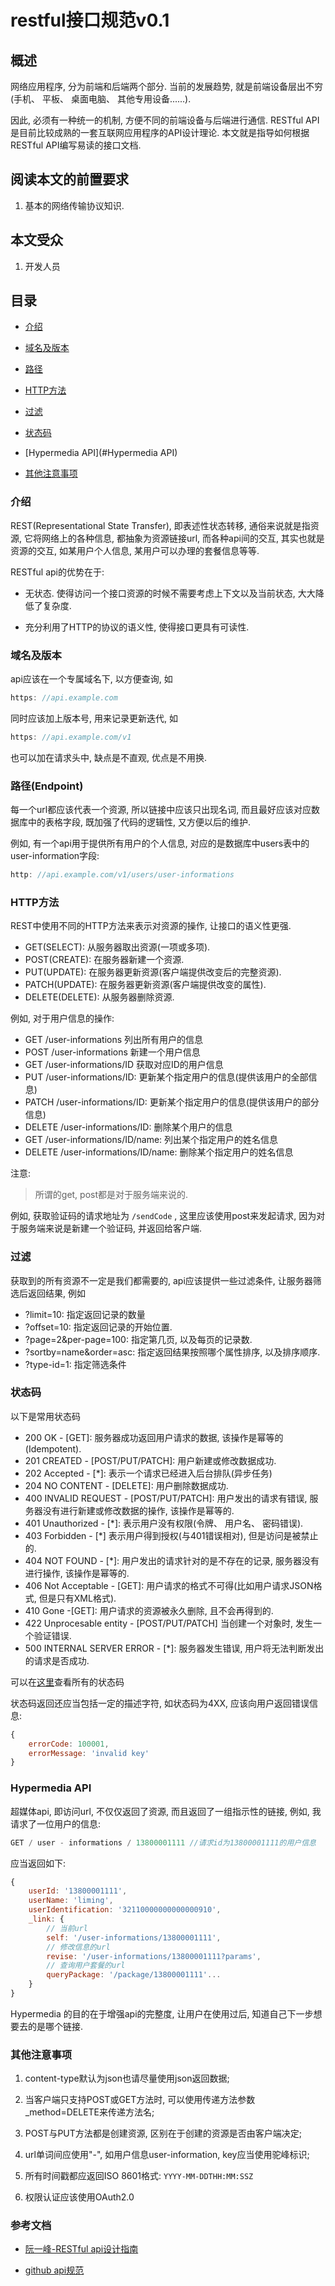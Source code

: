 # restful接口规范v0.1

## 概述

网络应用程序, 分为前端和后端两个部分. 当前的发展趋势, 就是前端设备层出不穷(手机、 平板、 桌面电脑、 其他专用设备......). 

因此, 必须有一种统一的机制, 方便不同的前端设备与后端进行通信. RESTful API是目前比较成熟的一套互联网应用程序的API设计理论. 本文就是指导如何根据RESTful API编写易读的接口文档. 

## 阅读本文的前置要求

1. 基本的网络传输协议知识. 

## 本文受众

1. 开发人员

## 目录

* [介绍](#介绍)

* [域名及版本](域名及版本)

* [路径](#路径)

* [HTTP方法](#HTTP方法)

* [过滤](#过滤)

* [状态码](#状态码)

* [Hypermedia API](#Hypermedia API)

* [其他注意事项](#其他注意事项)

### 介绍

REST(Representational State Transfer), 即表述性状态转移, 通俗来说就是指资源, 它将网络上的各种信息, 都抽象为资源链接url, 而各种api间的交互, 其实也就是资源的交互, 如某用户个人信息, 某用户可以办理的套餐信息等等. 

RESTful api的优势在于:

* 无状态. 使得访问一个接口资源的时候不需要考虑上下文以及当前状态, 大大降低了复杂度. 

* 充分利用了HTTP的协议的语义性, 使得接口更具有可读性. 

### 域名及版本

api应该在一个专属域名下, 以方便查询, 如

``` js
https: //api.example.com
```

同时应该加上版本号, 用来记录更新迭代, 如

``` js
https: //api.example.com/v1
```

也可以加在请求头中, 缺点是不直观, 优点是不用换. 

### 路径(Endpoint)

每一个url都应该代表一个资源, 所以链接中应该只出现名词, 而且最好应该对应数据库中的表格字段, 既加强了代码的逻辑性, 又方便以后的维护. 

例如, 有一个api用于提供所有用户的个人信息, 对应的是数据库中users表中的user-information字段: 

``` js
http: //api.example.com/v1/users/user-informations
```

### HTTP方法

REST中使用不同的HTTP方法来表示对资源的操作, 让接口的语义性更强. 

* GET(SELECT): 从服务器取出资源(一项或多项). 
* POST(CREATE): 在服务器新建一个资源. 
* PUT(UPDATE): 在服务器更新资源(客户端提供改变后的完整资源). 
* PATCH(UPDATE): 在服务器更新资源(客户端提供改变的属性). 
* DELETE(DELETE): 从服务器删除资源. 

例如, 对于用户信息的操作: 

* GET /user-informations 列出所有用户的信息
* POST /user-informations 新建一个用户信息
* GET /user-informations/ID 获取对应ID的用户信息
* PUT /user-informations/ID: 更新某个指定用户的信息(提供该用户的全部信息)
* PATCH /user-informations/ID: 更新某个指定用户的信息(提供该用户的部分信息)
* DELETE /user-informations/ID: 删除某个用户的信息
* GET /user-informations/ID/name: 列出某个指定用户的姓名信息
* DELETE /user-informations/ID/name: 删除某个指定用户的姓名信息

注意:

> 所谓的get, post都是对于服务端来说的. 

例如, 获取验证码的请求地址为 `/sendCode` , 这里应该使用post来发起请求, 因为对于服务端来说是新建一个验证码, 并返回给客户端. 

### 过滤

获取到的所有资源不一定是我们都需要的, api应该提供一些过滤条件, 让服务器筛选后返回结果, 例如

* ?limit=10: 指定返回记录的数量
* ?offset=10: 指定返回记录的开始位置. 
* ?page=2&per-page=100: 指定第几页, 以及每页的记录数. 
* ?sortby=name&order=asc: 指定返回结果按照哪个属性排序, 以及排序顺序. 
* ?type-id=1: 指定筛选条件

### 状态码

以下是常用状态码

* 200 OK - [GET]: 服务器成功返回用户请求的数据, 该操作是幂等的(Idempotent). 
* 201 CREATED - [POST/PUT/PATCH]: 用户新建或修改数据成功. 
* 202 Accepted - [*]: 表示一个请求已经进入后台排队(异步任务)
* 204 NO CONTENT - [DELETE]: 用户删除数据成功. 
* 400 INVALID REQUEST - [POST/PUT/PATCH]: 用户发出的请求有错误, 服务器没有进行新建或修改数据的操作, 该操作是幂等的. 
* 401 Unauthorized - [*]: 表示用户没有权限(令牌、 用户名、 密码错误). 
* 403 Forbidden - [*] 表示用户得到授权(与401错误相对), 但是访问是被禁止的. 
* 404 NOT FOUND - [*]: 用户发出的请求针对的是不存在的记录, 服务器没有进行操作, 该操作是幂等的. 
* 406 Not Acceptable - [GET]: 用户请求的格式不可得(比如用户请求JSON格式, 但是只有XML格式). 
* 410 Gone -[GET]: 用户请求的资源被永久删除, 且不会再得到的. 
* 422 Unprocesable entity - [POST/PUT/PATCH] 当创建一个对象时, 发生一个验证错误. 
* 500 INTERNAL SERVER ERROR - [*]: 服务器发生错误, 用户将无法判断发出的请求是否成功. 

可以在[这里](https://www.w3.org/Protocols/rfc2616/rfc2616-sec10.html)查看所有的状态码

状态码返回还应当包括一定的描述字符, 如状态码为4XX, 应该向用户返回错误信息: 

``` js
{
    errorCode: 100001,
    errorMessage: 'invalid key'
}
```

### Hypermedia API

超媒体api, 即访问url, 不仅仅返回了资源, 而且返回了一组指示性的链接, 例如, 我请求了一位用户的信息: 

``` js
GET / user - informations / 13800001111 //请求id为13800001111的用户信息
```

应当返回如下: 

``` js
{
    userId: '13800001111',
    userName: 'liming',
    userIdentification: '32110000000000000910',
    _link: {
        // 当前url
        self: '/user-informations/13800001111',
        // 修改信息的url
        revise: '/user-informations/13800001111?params',
        // 查询用户套餐的url
        queryPackage: '/package/13800001111'...
    }
}
```

Hypermedia 的目的在于增强api的完整度, 让用户在使用过后, 知道自己下一步想要去的是哪个链接. 

### 其他注意事项

1. content-type默认为json也请尽量使用json返回数据; 

2. 当客户端只支持POST或GET方法时, 可以使用传递方法参数_method=DELETE来传递方法名; 

3. POST与PUT方法都是创建资源, 区别在于创建的资源是否由客户端决定; 

4. url单词间应使用"-", 如用户信息user-information, key应当使用驼峰标识; 

5. 所有时间戳都应返回ISO 8601格式: `YYYY-MM-DDTHH:MM:SSZ` 

6. 权限认证应该使用OAuth2.0

### 参考文档

* [阮一峰-RESTful api设计指南](http://www.ruanyifeng.com/blog/2014/05/restful_api.html)

* [github api规范](https://developer.github.com/v3/)

